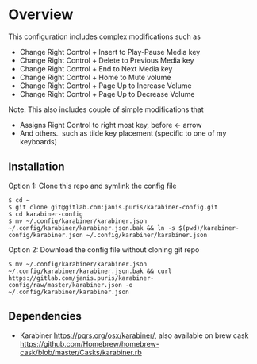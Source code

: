 # Overview

This configuration includes complex modifications such as
- Change Right Control + Insert to Play-Pause Media key
- Change Right Control + Delete to Previous Media key
- Change Right Control + End to Next Media key
- Change Right Control + Home to Mute volume
- Change Right Control + Page Up to Increase Volume
- Change Right Control + Page Up to Decrease Volume

Note: This also includes couple of simple modifications that
- Assigns Right Control to right most key, before <- arrow
- And others.. such as tilde key placement (specific to one of my keyboards)

## Installation

Option 1: Clone this repo and symlink the config file
```
$ cd ~
$ git clone git@gitlab.com:janis.puris/karabiner-config.git
$ cd karabiner-config
$ mv ~/.config/karabiner/karabiner.json ~/.config/karabiner/karabiner.json.bak && ln -s $(pwd)/karabiner-config/karabiner.json ~/.config/karabiner/karabiner.json
```
Option 2: Download the config file without cloning git repo
```
$ mv ~/.config/karabiner/karabiner.json ~/.config/karabiner/karabiner.json.bak && curl https://gitlab.com/janis.puris/karabiner-config/raw/master/karabiner.json -o  ~/.config/karabiner/karabiner.json 
```

## Dependencies
- Karabiner https://pqrs.org/osx/karabiner/, also available on brew cask https://github.com/Homebrew/homebrew-cask/blob/master/Casks/karabiner.rb